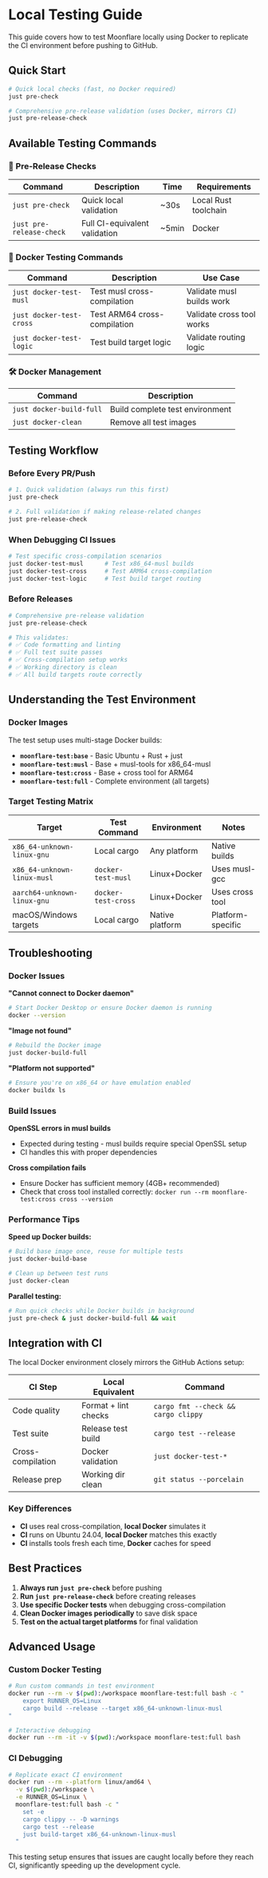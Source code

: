 # Local Testing Guide

This guide covers how to test Moonflare locally using Docker to replicate the CI environment before pushing to GitHub.

## Quick Start

```bash
# Quick local checks (fast, no Docker required)
just pre-check

# Comprehensive pre-release validation (uses Docker, mirrors CI)
just pre-release-check
```

## Available Testing Commands

### 🚀 Pre-Release Checks

| Command | Description | Time | Requirements |
|---------|-------------|------|--------------|
| `just pre-check` | Quick local validation | ~30s | Local Rust toolchain |
| `just pre-release-check` | Full CI-equivalent validation | ~5min | Docker |

### 🐳 Docker Testing Commands

| Command | Description | Use Case |
|---------|-------------|----------|
| `just docker-test-musl` | Test musl cross-compilation | Validate musl builds work |
| `just docker-test-cross` | Test ARM64 cross-compilation | Validate cross tool works |
| `just docker-test-logic` | Test build target logic | Validate routing logic |

### 🛠️ Docker Management

| Command | Description |
|---------|-------------|
| `just docker-build-full` | Build complete test environment |
| `just docker-clean` | Remove all test images |

## Testing Workflow

### Before Every PR/Push

```bash
# 1. Quick validation (always run this first)
just pre-check

# 2. Full validation if making release-related changes
just pre-release-check
```

### When Debugging CI Issues

```bash
# Test specific cross-compilation scenarios
just docker-test-musl      # Test x86_64-musl builds
just docker-test-cross     # Test ARM64 cross-compilation
just docker-test-logic     # Test build target routing
```

### Before Releases

```bash
# Comprehensive pre-release validation
just pre-release-check

# This validates:
# ✅ Code formatting and linting
# ✅ Full test suite passes
# ✅ Cross-compilation setup works
# ✅ Working directory is clean
# ✅ All build targets route correctly
```

## Understanding the Test Environment

### Docker Images

The test setup uses multi-stage Docker builds:

- **`moonflare-test:base`** - Basic Ubuntu + Rust + just
- **`moonflare-test:musl`** - Base + musl-tools for x86_64-musl
- **`moonflare-test:cross`** - Base + cross tool for ARM64
- **`moonflare-test:full`** - Complete environment (all targets)

### Target Testing Matrix

| Target | Test Command | Environment | Notes |
|--------|-------------|-------------|-------|
| `x86_64-unknown-linux-gnu` | Local cargo | Any platform | Native builds |
| `x86_64-unknown-linux-musl` | `docker-test-musl` | Linux+Docker | Uses musl-gcc |
| `aarch64-unknown-linux-gnu` | `docker-test-cross` | Linux+Docker | Uses cross tool |
| macOS/Windows targets | Local cargo | Native platform | Platform-specific |

## Troubleshooting

### Docker Issues

**"Cannot connect to Docker daemon"**
```bash
# Start Docker Desktop or ensure Docker daemon is running
docker --version
```

**"Image not found"**
```bash
# Rebuild the Docker image
just docker-build-full
```

**"Platform not supported"**
```bash
# Ensure you're on x86_64 or have emulation enabled
docker buildx ls
```

### Build Issues

**OpenSSL errors in musl builds**
- Expected during testing - musl builds require special OpenSSL setup
- CI handles this with proper dependencies

**Cross compilation fails**
- Ensure Docker has sufficient memory (4GB+ recommended)
- Check that cross tool installed correctly: `docker run --rm moonflare-test:cross cross --version`

### Performance Tips

**Speed up Docker builds:**
```bash
# Build base image once, reuse for multiple tests
just docker-build-base

# Clean up between test runs
just docker-clean
```

**Parallel testing:**
```bash
# Run quick checks while Docker builds in background
just pre-check & just docker-build-full && wait
```

## Integration with CI

The local Docker environment closely mirrors the GitHub Actions setup:

| CI Step | Local Equivalent | Command |
|---------|------------------|---------|
| Code quality | Format + lint checks | `cargo fmt --check && cargo clippy` |
| Test suite | Release test build | `cargo test --release` |
| Cross-compilation | Docker validation | `just docker-test-*` |
| Release prep | Working dir clean | `git status --porcelain` |

### Key Differences

- **CI** uses real cross-compilation, **local Docker** simulates it
- **CI** runs on Ubuntu 24.04, **local Docker** matches this exactly
- **CI** installs tools fresh each time, **Docker** caches for speed

## Best Practices

1. **Always run `just pre-check`** before pushing
2. **Run `just pre-release-check`** before creating releases
3. **Use specific Docker tests** when debugging cross-compilation
4. **Clean Docker images periodically** to save disk space
5. **Test on the actual target platforms** for final validation

## Advanced Usage

### Custom Docker Testing

```bash
# Run custom commands in test environment
docker run --rm -v $(pwd):/workspace moonflare-test:full bash -c "
    export RUNNER_OS=Linux
    cargo build --release --target x86_64-unknown-linux-musl
"

# Interactive debugging
docker run --rm -it -v $(pwd):/workspace moonflare-test:full bash
```

### CI Debugging

```bash
# Replicate exact CI environment
docker run --rm --platform linux/amd64 \
  -v $(pwd):/workspace \
  -e RUNNER_OS=Linux \
  moonflare-test:full bash -c "
    set -e
    cargo clippy -- -D warnings
    cargo test --release
    just build-target x86_64-unknown-linux-musl
  "
```

This testing setup ensures that issues are caught locally before they reach CI, significantly speeding up the development cycle.